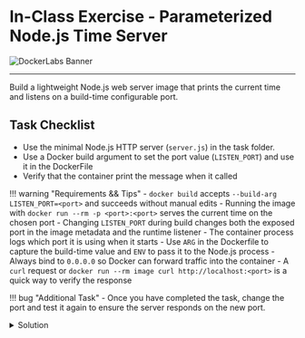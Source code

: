 # In-Class Exercise - Parameterized Node.js Time Server

![DockerLabs Banner](../../assets/images/docker-logos.png)

---
    
Build a lightweight Node.js web server image that prints the current time and listens on a build-time configurable port.

## Task Checklist

- Use the minimal Node.js HTTP server (`server.js`) in the task folder.
- Use a Docker build argument to set the port value (`LISTEN_PORT`) and use it in the DockerFile
- Verify that the container print the message when it called

!!! warning "Requirements && Tips"
    - `docker build` accepts `--build-arg LISTEN_PORT=<port>` and succeeds without manual edits
    - Running the image with `docker run --rm -p <port>:<port>` serves the current time on the chosen port
    - Changing `LISTEN_PORT` during build changes both the exposed port in the image metadata and the runtime listener
    - The container process logs which port it is using when it starts
    - Use `ARG` in the Dockerfile to capture the build-time value and `ENV` to pass it to the Node.js process
    - Always bind to `0.0.0.0` so Docker can forward traffic into the container
    - A `curl` request or `docker run --rm image curl http://localhost:<port>` is a quick way to verify the response

!!! bug "Additional Task"
    - Once you have completed the task, change the port and test it again to ensure the server responds on the new port.


<details markdown="1">
<summary>Solution</summary>

### 1. Project Files

`server.js`

```javascript
const http = require("http");

const requestedPort = parseInt(process.env.LISTEN_PORT || "8080", 10);
const port = Number.isNaN(requestedPort) ? 8080 : requestedPort;

const server = http.createServer((req, res) => {
  const message = `Current time: ${new Date().toISOString()}\n`;
  res.writeHead(200, { "Content-Type": "text/plain" });
  res.end(message);
});

server.listen(port, "0.0.0.0", () => {
  console.log(`Listening on port ${port}`);
});
```

`Dockerfile`

```dockerfile
# syntax=docker/dockerfile:1
FROM node:20-alpine

ARG LISTEN_PORT=8080

WORKDIR /usr/src/app

COPY server.js ./

ENV LISTEN_PORT=${LISTEN_PORT}

EXPOSE ${LISTEN_PORT}

CMD ["node", "server.js"]
```

### 2. Build the Image

```bash
docker build --build-arg LISTEN_PORT=9090 -t node-time-server .
```

### 3. Run and Test

```bash
docker run --rm -p 9090:9090 node-time-server
```

In another terminal, verify the output:

```bash
curl http://localhost:9090
```

Expected response:

```text
Current time: 2025-10-26T12:34:56.789Z
```

</details>

